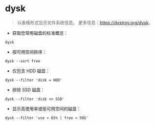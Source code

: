 # dysk

> 以表格形式显示文件系统信息。
> 更多信息：<https://dystroy.org/dysk>。

- 获取您常用磁盘的标准概览：

`dysk`

- 按可用空间排序：

`dysk --sort free`

- 仅包含 HDD 磁盘：

`dysk --filter 'disk = HDD'`

- 排除 SSD 磁盘：

`dysk --filter 'disk <> SSD'`

- 显示高使用率或低可用空间的磁盘：

`dysk --filter 'use > 65% | free < 50G'`